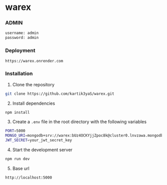 # warex

### ADMIN
```bash
username: admin
password: admin
```
### Deployment
```bash
https://warex.onrender.com
```

### Installation

1. Clone the repository
```bash
git clone https://github.com/kartik3yaS/warex.git
```

2. Install dependencies
```bash
npm install
```

3. Create a `.env` file in the root directory with the following variables
```bash
PORT=5000
MONGO_URI=mongodb+srv://warex:bUz4OCKYjjZpoc8k@cluster0.lnvzawa.mongodb.net/warex?retryWrites=true&w=majority&appName=Cluster0
JWT_SECRET=your_jwt_secret_key
```

4. Start the development server
```bash
npm run dev
```
5. Base url
```bash
http://localhost:5000
```
